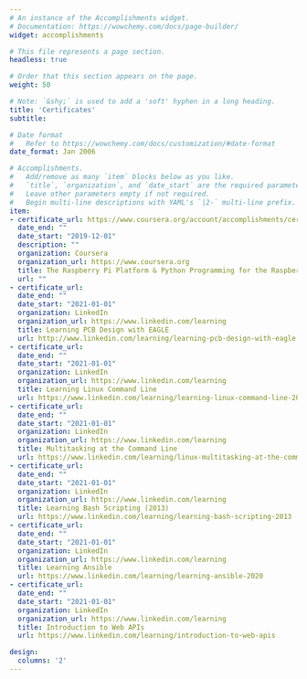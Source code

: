 ```yaml
---
# An instance of the Accomplishments widget.
# Documentation: https://wowchemy.com/docs/page-builder/
widget: accomplishments

# This file represents a page section.
headless: true

# Order that this section appears on the page.
weight: 50

# Note: `&shy;` is used to add a 'soft' hyphen in a long heading.
title: 'Certificates'
subtitle:

# Date format
#   Refer to https://wowchemy.com/docs/customization/#date-format
date_format: Jan 2006

# Accomplishments.
#   Add/remove as many `item` blocks below as you like.
#   `title`, `organization`, and `date_start` are the required parameters.
#   Leave other parameters empty if not required.
#   Begin multi-line descriptions with YAML's `|2-` multi-line prefix.
item:
- certificate_url: https://www.coursera.org/account/accomplishments/certificate/7RD6EFRAXK8W?utm_medium=certificate&utm_source=link&utm_campaign=copybutton_certificate
  date_end: ""
  date_start: "2019-12-01"
  description: ""
  organization: Coursera
  organization_url: https://www.coursera.org
  title: The Raspberry Pi Platform & Python Programming for the Raspberry Pi
  url: ""
- certificate_url: 
  date_end: ""
  date_start: "2021-01-01"
  organization: LinkedIn
  organization_url: https://www.linkedin.com/learning
  title: Learning PCB Design with EAGLE
  url: http://www.linkedin.com/learning/learning-pcb-design-with-eagle
- certificate_url: 
  date_end: ""
  date_start: "2021-01-01"
  organization: LinkedIn
  organization_url: https://www.linkedin.com/learning
  title: Learning Linux Command Line
  url: https://www.linkedin.com/learning/learning-linux-command-line-2018
- certificate_url: 
  date_end: ""
  date_start: "2021-01-01"
  organization: LinkedIn
  organization_url: https://www.linkedin.com/learning
  title: Multitasking at the Command Line
  url: https://www.linkedin.com/learning/linux-multitasking-at-the-command-line
- certificate_url: 
  date_end: ""
  date_start: "2021-01-01"
  organization: LinkedIn
  organization_url: https://www.linkedin.com/learning
  title: Learning Bash Scripting (2013)
  url: https://www.linkedin.com/learning/learning-bash-scripting-2013
- certificate_url: 
  date_end: ""
  date_start: "2021-01-01"
  organization: LinkedIn
  organization_url: https://www.linkedin.com/learning
  title: Learning Ansible
  url: https://www.linkedin.com/learning/learning-ansible-2020
- certificate_url: 
  date_end: ""
  date_start: "2021-01-01"
  organization: LinkedIn
  organization_url: https://www.linkedin.com/learning
  title: Introduction to Web APIs
  url: https://www.linkedin.com/learning/introduction-to-web-apis

design:
  columns: '2' 
---
```

